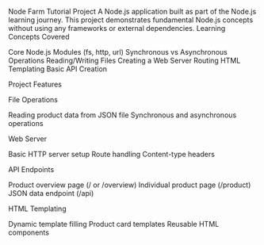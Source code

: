 Node Farm Tutorial Project
A Node.js application built as part of the Node.js learning journey. This project demonstrates fundamental Node.js concepts without using any frameworks or external dependencies.
Learning Concepts Covered

Core Node.js Modules (fs, http, url)
Synchronous vs Asynchronous Operations
Reading/Writing Files
Creating a Web Server
Routing
HTML Templating
Basic API Creation

Project Features

File Operations

Reading product data from JSON file
Synchronous and asynchronous operations


Web Server

Basic HTTP server setup
Route handling
Content-type headers


API Endpoints

Product overview page (/ or /overview)
Individual product page (/product)
JSON data endpoint (/api)


HTML Templating

Dynamic template filling
Product card templates
Reusable HTML components

